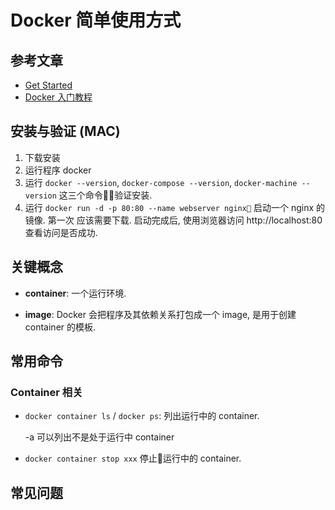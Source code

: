 # Docker 简单使用方式

## 参考文章

- [Get Started](https://docs.docker.com/docker-for-mac/#explore-the-application)
- [Docker 入门教程](http://www.ruanyifeng.com/blog/2018/02/docker-tutorial.html)

## 安装与验证 (MAC)

1. 下载安装
2. 运行程序 docker
3. 运行 `docker --version`, `docker-compose --version`, `docker-machine --version`
   这三个命令验证安装.
3. 运行 `docker run -d -p 80:80 --name webserver nginx` 启动一个 nginx 的镜像. 第一次
   应该需要下载. 启动完成后, 使用浏览器访问 http://localhost:80 查看访问是否成功.

## 关键概念

- **container**: 一个运行环境.

- **image**: Docker 会把程序及其依赖关系打包成一个 image, 是用于创建 container 的模板.

## 常用命令

### Container 相关
- `docker container ls` / `docker ps`: 列出运行中的 container.

  -a 可以列出不是处于运行中 container

- `docker container stop xxx` 停止运行中的 container.

## 常见问题